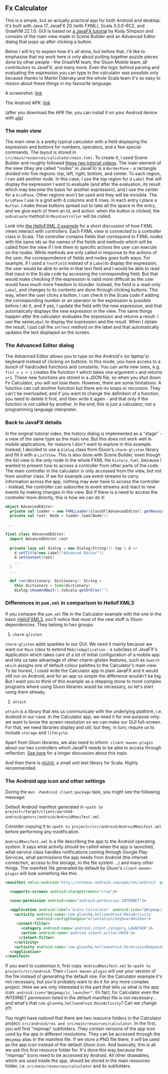 ## Fx Calculator

This is a simple, but an actually practical app for both Android and desktop. It's built with Java 17, JavaFX 20 (with FXML), Scala 3.3.0-RC2, and GraalVM 22.1.0. GUI is based on [a JavaFX tutorial](https://www.youtube.com/watch?v=p5ifU9kkp6g) by Kody Simpson and consists of the main view made in Scene Builder and an Advanced Editor dialog that pops up after clicking a button.

Below I will try to explain how it's all done, but before that, I'd like to emphasise that my work here is only about putting together puzzle pieces done by other people - the GraalVM team, the Gluon Mobile team, all contributors to JavaFX, and many more. Even the logic behind parsing and evaluating the expression you can type in the calculator was possible only because thanks to Martin Odersky and the whole Scala team it's so easy to reason about these things in my favourite language.

A screenshot: [link](https://drive.google.com/file/d/1RePEsqXzn4lAnzthDefZYHWtzRmOEy5N/view?usp=sharing)

The Android APK: [link](https://github.com/makingthematrix/scalaonandroid/raw/main/fxcalculator/Fx%20Calculator.apk)

(after you download the APK file, you can install it on your Android device with [`adb`](https://www.xda-developers.com/install-adb-windows-macos-linux/))

### The main view

The main view is a pretty typical calculator with a field displaying the expression and buttons for numbers, operators, and a few special commands. The layout is stored in `src/main/resources/calculator/main.fxml`. To create it, I used Scene Builder and roughly followed [these two tutorial videos](https://youtu.be/p5ifU9kkp6g). The main element of the view (they are called "nodes" in JavaFX) is a `BorderPane` - a rectangle divided into five regions: top, left, right, bottom, and center. To each region, I can add another node. In this case, I use the top region for a `Label` that will display the expression I want to evaluate (and after the evaluation, its result which may become the basis for another expression), and I use the center for a `GridPane`. Other regions won't be used and they will be invisible. The `GridPane` I use is a grid with 4 columns and 6 rows. In each entry I place a `Button`. I make those buttons spread out to take all the space in the entry, and we give each of them an id, and action: when the button is clicked, the `onEvaluate` method in `MainController` will be called.

Look into [the HelloFXML 3 example](https://github.com/makingthematrix/scalaonandroid/tree/main/HelloFXML3) for a short discussion of how FXML views interact with controllers. Each FXML view is connected to a controller class in Scala. The controller contains fields that correspond to FXML nodes with the same ids as the names of the fields and methods which will be called from the view if I link them to specific actions the user can execute on the nodes.  While methods are only called in response to the actions of the user, the correspondence of fields and nodes goes both ways. For example, if I used a `TextField` instead of a `Label`to display the expression, the user would be able to write in that text field and I would be able to read that input in the Scala code by accessing the corresponding field. But that would make checking if the expression is valid more difficult as the user would have much more freedom to blunder. Instead, the field is a read-only `Label`, and changes to its contents are done through clicking buttons. This way, when the user clicks a button, I can check in the Scala code if adding the corresponding number or an operator to the expression is possible before I do it, and if yes, I update the field with the new expression, and that automatically displays the new expression in the view. The same things happen after the calculator evaluates the expression and returns a result. I use the same`Label` to display the expression and the result. When I obtain the result, I just call the `setText` method on the label and that automatically updates the text displayed on the screen.

### The Advanced Editor dialog

The Advanced Editor allows you to type on the Android's (or laptop's) keyboard instead of clicking on buttons. In this mode, you have access to a bunch of hardcoded functions and constants. You can write new ones, e.g. `f(x) = x + 1` creates the function `f` which takes one argument `x` and returns `x+1`. These new functions are stored in a JSON file, so when you shut down Fx Calculator, you will not lose them. However, there are some limitations: A function can call another function but there are no loops or recursion. They can't be overloaded, and if you want to change the definition of a function, you need to delete it first, and then write it again - and that only if the function is not called by another. In the end, this is just a calculator, not a programming language interpreter.

### Back to JavaFX details

In the original tutorial video, the history dialog is implemented as a "stage" - a view of the same type as the main one. But this does not work well in mobile applications, for reasons I don't want to explore in this example. Instead, I decided to use a `Dialog` class from Gluon's `charm-glisten` library and fill it with a `ListView`. This is also done with Scene Builder, even though the list view is the only node in the whole FXML file `history.fxml`, because I wanted to present how to access a controller from other parts of the code. The main controller in the calculator is only accessed from the view, but not from another class. If we for example use event streams to carry information across the app, nothing may ever have to access the controller - instead, the controller can subscribe to event streams and react to new events by making changes in the view. But if there is a need to access the controller more directly, this is how we can do it:

```scala
object AdvancedEditor:
  private val loader = new FXMLLoader(classOf[AdvancedEditor].getResource("advancededitor.fxml"))
  private val root: Node = loader.load[Node]()
    
 ...

final class AdvancedEditor:
  import AdvancedEditor.root
    
  private lazy val dialog = new Dialog[String]().tap { d =>
    d.setTitle(new Label("Advanced Editor"))
    d.setContent(root)
    ...
  }
  ...
  
  def run(dictionary: Dictionary): String =
    this.dictionary = Some(dictionary)
    dialog.showAndWait().toScala.getOrElse("")
```

### Differences in `pom.xml` in comparison to HelloFXML3

If you compare the `pom.xml` file in the Calculator example with the one in the basic [HelloFXML3](https://github.com/makingthematrix/scalaonandroid/tree/main/HelloFXML3), you'll notice that most of the new stuff is Gluon dependencies. They belong to two groups: 

1. `charm-glisten` 

`charm-glisten` adds sparkles to our GUI. We need it mainly because we want our `Main` class to extend `MobileApplication` - a subclass of JavaFX's Application which takes care of a lot of initial configuration of a mobile app and lets us take advantage of other charm-glisten features, such as `Swatch which` assigns one of default colour palettes to the Calculator's main view. To be honest, I could write the Calculator app in plain JavaFX and it would still run on Android, and for an app so simple the difference wouldn't be big. But I want you to think of this example as a stepping stone to more complex programs where using Gluon libraries would be necessary, so let's start using them already. 

2. `attach`

`attach` is a library that lets us communicate with the underlying platform, i.e. Android in our case. In the Calculator app, we need it for one purpose only: we want to know the screen resolution so we can make our GUI full-screen. For that, we need libraries display and util, but they, in turn, require us to include `storage` and `lifecycle`.

Apart from Gluon libraries, we also need to inform` client-maven-plugin` about our two controllers which JavaFX needs to be able to access through reflection. [See here](https://stackoverflow.com/questions/63527596/how-to-solve-fxml-loading-exceptions-in-compiled-javafx-project-using-gluonhq-cl) for a longer discussion about this topic.

And then there is [mUnit](https://scalameta.org/munit), a small unit test library for Scala. Highly recommended.

### The Android app icon and other settings

During the `mvn -Pandroid client:package` task, you might see the following message:

Default Android manifest generated in `<path to project>/target/client/aarch64-android/gensrc/android/AndroidManifest.xml`.

Consider copying it to `<path to project>/src/android/AndroidManifest.xml` before performing any modification.

`AndroidManifest.xml` is a file describing the app to the Android operating system. It says what activity should be called when the app is launched, what service class handles notifications coming through Google Play Services, what permissions the app needs from Android (the internet connection, access to the storage, to the file system ...) and many other things. The manifest file generated by default by Gluon's `client-maven-plugin` will look something like this:

```xml
<manifest xmlns:android='http://schemas.android.com/apk/res/android' package='scalaonandroid.calculator' android:versionCode='1' android:versionName='1.0'>

  <supports-screens android:xlargeScreens="true"/>

  <uses-permission android:name="android.permission.INTERNET"/>

  <application android:label='Scala Calculator' android:icon="@mipmap/ic_launcher">
    <activity android:name='com.gluonhq.helloandroid.MainActivity' 
    		  android:configChanges="orientation|keyboardHidden">
     <intent-filter>
       <category android:name='android.intent.category.LAUNCHER'/>
       <action android:name='android.intent.action.MAIN'/>
      </intent-filter>
    </activity>
	<activity android:name='com.gluonhq.helloandroid.PermissionRequestActivity'/>
  </application>
</manifest>
```

If you want to customize it, first copy` AndroidManifest.xml` to `<path to project>/src/android`. Then `client-maven-plugin` will use your version of the file instead of generating the default one. For the Calculator example it's not necessary, but you'd probably want to do it for any more complex project. Here we are only interested in the part that tells us what is the app icon: `android:icon="@mipmap/ic_launcher"`. (In fact, for Calculator even the INTERNET permission listed in the default manifest file is not necessary... and what's that `com.gluonhq.helloandroid.MainActivity`? Can we change it?)

You might have noticed that there are two resource folders in the Calculator project: `src/android/res and src/main/resources/calculator`. In the first, you will find "mipmap" subfolders. They contain versions of the app icon used by the app in different resolutions. They can be accessed through the `@mipmap` alias in the manifest file. If we store a PNG file there, it will be used as the app icon instead of the default Gluon icon. And basically, this is all we use this first resource folder for. It's done this way because the "mipmap" icons need to be accessed by Android. All other drawables, which are used inside the app, should be stored in the main resources folder, i.e. `src/main/resources/calculator` and its subfolders. 
